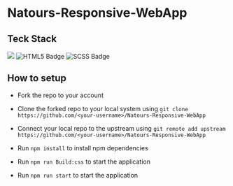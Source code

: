 # Natours-Responsive-WebApp


## Teck Stack
<p align="left">
<img src = "https://img.shields.io/badge/CSS3-1572B6?style=for-the-badge&logo=css3&logoColor=white"/>
<img src="https://img.shields.io/badge/HTML5-E34F26?style=for-the-badge&logo=html5&logoColor=white" alt="HTML5 Badge">
<img src="https://img.shields.io/badge/SCSS-CC6699?style=for-the-badge&logo=sass&logoColor=white" alt="SCSS Badge">
</p>


## How to setup

-   Fork the repo to your account

-   Clone the forked repo to your local system using `git clone https://github.com/<your-username>/Natours-Responsive-WebApp
`

-   Connect your local repo to the upstream using `git remote add upstream https://github.com/<your-username>/Natours-Responsive-WebApp
`   
-   Run `npm install` to install npm dependencies

-   Run `npm run Build:css` to start the application


-   Run `npm run start` to start the application
  

